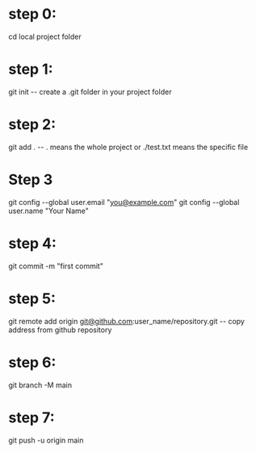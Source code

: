 # step 0:
cd local project folder

# step 1:
git init 
-- create a .git folder in your project folder

# step 2:
git add . 
-- . means the whole project or ./test.txt means the specific file

#  Step 3
git config --global user.email "you@example.com"
git config --global user.name "Your Name"

# step 4:
git commit -m "first commit"

# step 5:
git remote add origin git@github.com:user_name/repository.git 
-- copy address from github repository

# step 6:
git branch -M main

# step 7:
git push -u origin main


